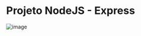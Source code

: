 # Projeto NodeJS - Express

![image](https://user-images.githubusercontent.com/83479454/214974926-5af436f1-36da-4417-97d5-c042a29b0ed2.png)
